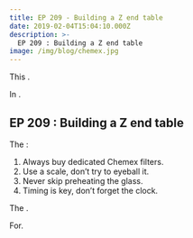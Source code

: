 ```yaml
---
title: EP 209 - Building a Z end table
date: 2019-02-04T15:04:10.000Z
description: >-
  EP 209 : Building a Z end table
image: /img/blog/chemex.jpg
---
```


This .

In .

## EP 209 : Building a Z end table

The :

1. Always buy dedicated Chemex filters.
2. Use a scale, don’t try to eyeball it.
3. Never skip preheating the glass.
4. Timing is key, don’t forget the clock.

The .

For.
